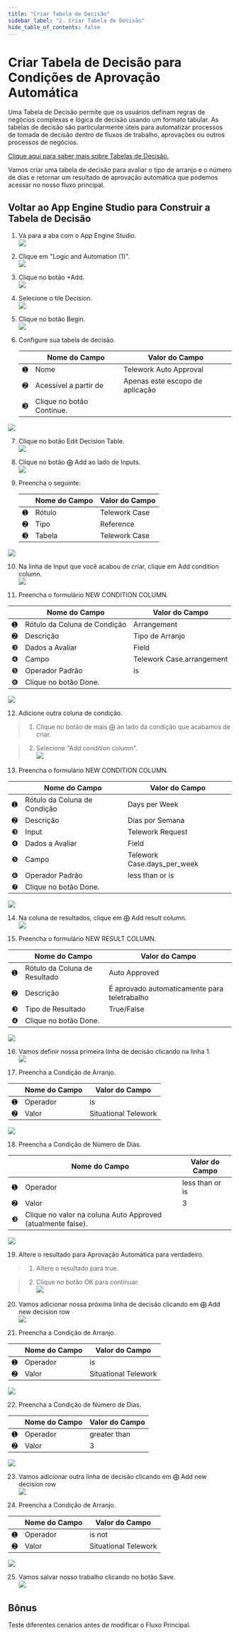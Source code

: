 ```yaml
---
title: "Criar Tabela de Decisão"
sidebar_label: "2. Criar Tabela de Decisão"
hide_table_of_contents: false
---
```

# Criar Tabela de Decisão para Condições de Aprovação Automática

Uma Tabela de Decisão permite que os usuários definam regras de negócios complexas e lógica de decisão usando um formato tabular. As tabelas de decisão são particularmente úteis para automatizar processos de tomada de decisão dentro de fluxos de trabalho, aprovações ou outros processos de negócios.

[Clique aqui para saber mais sobre Tabelas de Decisão.](https://docs.servicenow.com/bundle/vancouver-application-development/page/administer/decision-table/concept/decision-designer-overview.html)

Vamos criar uma tabela de decisão para avaliar o tipo de arranjo e o número de dias e retornar um resultado de aprovação automática que podemos acessar no nosso fluxo principal.

## Voltar ao App Engine Studio para Construir a Tabela de Decisão

1. Vá para a aba com o App Engine Studio.  
![](./images/04-02-01-returntoaes.png)

2. Clique em "Logic and Automation (1)".  
![](./images/04-02-02-logicandautomation.png)

3. Clique no botão <span className="button-white-purple-border">+Add</span>.  
![](./images/04-02-03-addlogicandautomation.png)

4. Selecione o tile Decision.  
![](./images/04-02-04-selectdecision.png)

5. Clique no botão <span className="button-purple">Begin</span>.  
![](./images/04-02-05-beginlogicandautomation.png)

6. Configure sua tabela de decisão.

   | |Nome do Campo              | Valor do Campo
   |-|---------------------------| --------------
   |<span className="large-number">➊</span>|Nome | Telework Auto Approval
   |<span className="large-number">➋</span>|Acessível a partir de | Apenas este escopo de aplicação
   |<span className="large-number">➌</span>|Clique no botão <span className="button-purple">Continue</span>.  
![](./images/04-02-06-setupdecisiontable.png)

7. Clique no botão <span className="button-white-grey-border">Edit Decision Table</span>.  
![](./images/04-02-07-editdecisiontable.png)

8. Clique no botão <span className="text-purple-bold">⨁ Add</span> ao lado de Inputs.  
![](./images/04-02-08-addinputs.png)

9. Preencha o seguinte:

   | |Nome do Campo              | Valor do Campo
   |-|---------------------------| --------------
   |<span className="large-number">➊</span>|Rótulo | Telework Case
   |<span className="large-number">➋</span>|Tipo | Reference
   |<span className="large-number">➌</span>|Tabela | Telework Case  
![](./images/04-02-09-populateinputs.png)

10. Na linha de Input que você acabou de criar, clique em <span className="button-white-purple-border">Add condition column</span>.  
![](./images/04-02-12-addconditioncolumn.png)

11. Preencha o formulário NEW CONDITION COLUMN.

   | |Nome do Campo              | Valor do Campo
   |-|---------------------------| --------------
   |<span className="large-number">➊</span>|Rótulo da Coluna de Condição | Arrangement
   |<span className="large-number">➋</span>|Descrição | Tipo de Arranjo
   |<span className="large-number">❸</span>|Dados a Avaliar | Field
   |<span className="large-number">❹</span>|Campo | Telework Case.arrangement
   |<span className="large-number">❺</span>|Operador Padrão | is
   |<span className="large-number">❻</span>|Clique no botão <span className="button-purple">Done</span>.  
![](./images/04-02-13-newconditioncolumnform.png)

12. Adicione outra coluna de condição.

   >1. Clique no botão de mais ⨁ ao lado da condição que acabamos de criar.

   >2. Selecione "Add condition column".  
![](./images/04-02-14-addconditioncolumn.png)

13. Preencha o formulário NEW CONDITION COLUMN.

   | |Nome do Campo              | Valor do Campo
   |-|---------------------------| --------------
   |<span className="large-number">➊</span>|Rótulo da Coluna de Condição | Days per Week
   |<span className="large-number">➋</span>|Descrição | Dias por Semana
   |<span className="large-number">❸</span>|Input | Telework Request
   |<span className="large-number">❹</span>|Dados a Avaliar | Field
   |<span className="large-number">❺</span>|Campo | Telework Case.days_per_week
   |<span className="large-number">❻</span>|Operador Padrão | less than or is
   |<span className="large-number">❼</span>|Clique no botão <span className="button-purple">Done</span>.  
![](./images/04-02-15-newconditioncolumnform.png)

14. Na coluna de resultados, clique em <span className="text-black-bold-lgrey">⨁ Add result column</span>.  
![](./images/04-02-16-addresultcolumn.png)

15. Preencha o formulário NEW RESULT COLUMN.

   | |Nome do Campo              | Valor do Campo
   |-|---------------------------| --------------
   |<span className="large-number">➊</span>|Rótulo da Coluna de Resultado | Auto Approved
   |<span className="large-number">➋</span>|Descrição | É aprovado automaticamente para teletrabalho
   |<span className="large-number">❸</span>|Tipo de Resultado | True/False
   |<span className="large-number">❹</span>|Clique no botão <span className="button-purple">Done</span>.  
![](./images/04-02-17-newresultcolumnform.png)

16. Vamos definir nossa primeira linha de decisão clicando na linha 1.  
![](./images/04-02-18-definedecisionrow.png)

17. Preencha a Condição de Arranjo.

   | |Nome do Campo              | Valor do Campo
   |-|---------------------------| --------------
   |<span className="large-number">➊</span>|Operador | is
   |<span className="large-number">➋</span>|Valor | Situational Telework  
![](./images/04-02-19-populatearrangementcondition.png)

18. Preencha a Condição de Número de Dias.

   | |Nome do Campo              | Valor do Campo
   |-|---------------------------| --------------
   |<span className="large-number">➊</span>|Operador | less than or is
   |<span className="large-number">➋</span>|Valor | 3
   |<span className="large-number">❸</span>|Clique no valor na coluna Auto Approved (atualmente false).  
![](./images/04-02-20-populatnumdayscondition.png)

19. Altere o resultado para Aprovação Automática para verdadeiro.

   >1. Altere o resultado para true.

   >2. Clique no botão <span className="button-white-purple-border">OK</span> para continuar.  
![](./images/04-02-21-populateresult.png)

20. Vamos adicionar nossa próxima linha de decisão clicando em <span className="text-purple-bold">⨁ Add new decision row</span>  
![](./images/04-02-22-addnewdecisionrow.png)

21. Preencha a Condição de Arranjo.

   | |Nome do Campo              | Valor do Campo
   |-|---------------------------| --------------
   |<span className="large-number">➊</span>|Operador | is
   |<span className="large-number">➋</span>|Valor | Situational Telework  
![](./images/04-02-23-populatearrangementcondition.png)

22. Preencha a Condição de Número de Dias.

   | |Nome do Campo              | Valor do Campo
   |-|---------------------------| --------------
   |<span className="large-number">➊</span>|Operador | greater than
   |<span className="large-number">➋</span>|Valor | 3  
![](./images/04-02-24-populatenumdayscondition.png)

23. Vamos adicionar outra linha de decisão clicando em <span className="text-purple-bold">⨁ Add new decision row</span>  
![](./images/04-02-25-addnewdecisionrow.png)

24. Preencha a Condição de Arranjo.

   | |Nome do Campo              | Valor do Campo
   |-|---------------------------| --------------
   |<span className="large-number">➊</span>|Operador | is not
   |<span className="large-number">➋</span>|Valor | Situational Telework  
![](./images/04-02-26-populatearrangementcondition.png)

25. Vamos salvar nosso trabalho clicando no botão <span className="button-purple">Save</span>.  
![](./images/04-02-27-savedecision.png)

## Bônus

Teste diferentes cenários antes de modificar o Fluxo Principal.
